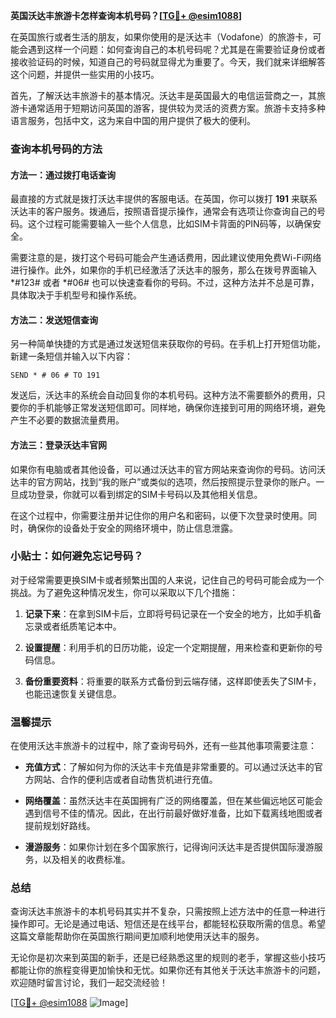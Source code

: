 **英国沃达丰旅游卡怎样查询本机号码？[[TG💪+ @esim1088](https://t.me/s/esim1088)]**

在英国旅行或者生活的朋友，如果你使用的是沃达丰（Vodafone）的旅游卡，可能会遇到这样一个问题：如何查询自己的本机号码呢？尤其是在需要验证身份或者接收验证码的时候，知道自己的号码就显得尤为重要了。今天，我们就来详细解答这个问题，并提供一些实用的小技巧。

首先，了解沃达丰旅游卡的基本情况。沃达丰是英国最大的电信运营商之一，其旅游卡通常适用于短期访问英国的游客，提供较为灵活的资费方案。旅游卡支持多种语言服务，包括中文，这为来自中国的用户提供了极大的便利。

### 查询本机号码的方法

#### 方法一：通过拨打电话查询
最直接的方式就是拨打沃达丰提供的客服电话。在英国，你可以拨打 **191** 来联系沃达丰的客户服务。拨通后，按照语音提示操作，通常会有选项让你查询自己的号码。这个过程可能需要输入一些个人信息，比如SIM卡背面的PIN码等，以确保安全。

需要注意的是，拨打这个号码可能会产生通话费用，因此建议使用免费Wi-Fi网络进行操作。此外，如果你的手机已经激活了沃达丰的服务，那么在拨号界面输入 *#123# 或者 *#06# 也可以快速查看你的号码。不过，这种方法并不总是可靠，具体取决于手机型号和操作系统。

#### 方法二：发送短信查询
另一种简单快捷的方式是通过发送短信来获取你的号码。在手机上打开短信功能，新建一条短信并输入以下内容：

```
SEND * # 06 # TO 191
```

发送后，沃达丰的系统会自动回复你的本机号码。这种方法不需要额外的费用，只要你的手机能够正常发送短信即可。同样地，确保你连接到可用的网络环境，避免产生不必要的数据流量费用。

#### 方法三：登录沃达丰官网
如果你有电脑或者其他设备，可以通过沃达丰的官方网站来查询你的号码。访问沃达丰的官方网站，找到“我的账户”或类似的选项，然后按照提示登录你的账户。一旦成功登录，你就可以看到绑定的SIM卡号码以及其他相关信息。

在这个过程中，你需要注册并记住你的用户名和密码，以便下次登录时使用。同时，确保你的设备处于安全的网络环境中，防止信息泄露。

### 小贴士：如何避免忘记号码？

对于经常需要更换SIM卡或者频繁出国的人来说，记住自己的号码可能会成为一个挑战。为了避免这种情况发生，你可以采取以下几个措施：

1. **记录下来**：在拿到SIM卡后，立即将号码记录在一个安全的地方，比如手机备忘录或者纸质笔记本中。
   
2. **设置提醒**：利用手机的日历功能，设定一个定期提醒，用来检查和更新你的号码信息。
   
3. **备份重要资料**：将重要的联系方式备份到云端存储，这样即使丢失了SIM卡，也能迅速恢复关键信息。

### 温馨提示

在使用沃达丰旅游卡的过程中，除了查询号码外，还有一些其他事项需要注意：

- **充值方式**：了解如何为你的沃达丰卡充值是非常重要的。可以通过沃达丰的官方网站、合作的便利店或者自动售货机进行充值。
  
- **网络覆盖**：虽然沃达丰在英国拥有广泛的网络覆盖，但在某些偏远地区可能会遇到信号不佳的情况。因此，在出行前最好做好准备，比如下载离线地图或者提前规划好路线。

- **漫游服务**：如果你计划在多个国家旅行，记得询问沃达丰是否提供国际漫游服务，以及相关的收费标准。

### 总结

查询沃达丰旅游卡的本机号码其实并不复杂，只需按照上述方法中的任意一种进行操作即可。无论是通过电话、短信还是在线平台，都能轻松获取所需的信息。希望这篇文章能帮助你在英国旅行期间更加顺利地使用沃达丰的服务。

无论你是初次来到英国的新手，还是已经熟悉这里的规则的老手，掌握这些小技巧都能让你的旅程变得更加愉快和无忧。如果你还有其他关于沃达丰旅游卡的问题，欢迎随时留言讨论，我们一起交流经验！

[[TG💪+ @esim1088](https://t.me/s/esim1088) ![Image](https://i.postimg.cc/4NQfJmqS/Snipaste-2025-05-13-00-14-12.png)]